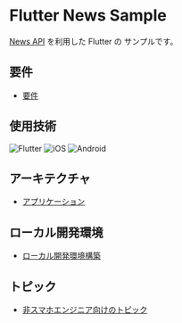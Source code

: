# Flutter News Sample

[News API](https://newsapi.org/) を利用した Flutter の サンプルです。

## 要件

- [要件](doc/requirements.md)

## 使用技術

<!--
アイコンはこちらから
- https://shields.io/
--->

![Flutter](https://img.shields.io/badge/Flutter-02569B?logo=flutter&style=plastic)
![iOS](https://img.shields.io/badge/iOS-000000?logo=ios&style=plastic)
![Android](https://img.shields.io/badge/Android-A4C639?logo=android&style=plastic)

## アーキテクチャ

- [アプリケーション](doc/architecture/application.md)

## ローカル開発環境

- [ローカル開発環境構築](doc/local_development_setup.md)

## トピック

- [非スマホエンジニア向けのトピック](doc/topics/topics_for_non_smartphone_engineers.md)
